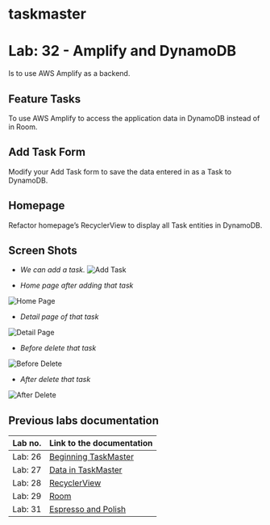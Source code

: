 # taskmaster

# Lab: 32 - Amplify and DynamoDB

Is to use AWS Amplify as a backend. 

## Feature Tasks
To use AWS Amplify to access the application data in DynamoDB instead of in Room.

## Add Task Form
Modify your Add Task form to save the data entered in as a Task to DynamoDB.

## Homepage
Refactor homepage’s RecyclerView to display all Task entities in DynamoDB.

## Screen Shots
- *We can add a task.*
![Add Task](screenshots/lab32/add_a_task.jpg)

- *Home page after adding that task*

![Home Page](home_page_after_add.png)


- *Detail page of that task*

![Detail Page](screenshots/lab32/detail_page.jpg)

- *Before delete that task*

![Before Delete](screenshots/lab32/before_delete.png)

- *After delete that task*

![After Delete](screenshots/lab32/after_delete.png)





## Previous labs documentation

| Lab no.       | Link to the documentation  |         
| ------------|-----------------------------|
|Lab: 26|[Beginning TaskMaster](labs/LAB26.md)|
|Lab: 27|[Data in TaskMaster](labs/LAB27.md)|
|Lab: 28|[RecyclerView](labs/LAB28.md)|
|Lab: 29|[Room](labs/LAB29.md)|
|Lab: 31|[Espresso and Polish](labs/LAB31.md)|

